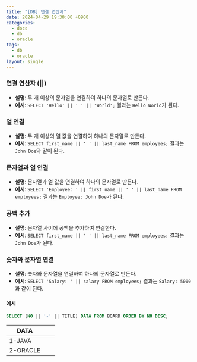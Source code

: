 ```yaml
---
title: "[DB] 연결 연산자"
date: 2024-04-29 19:30:00 +0900
categories:
  - docs
  - db
  - oracle
tags:
  - db
  - oracle
layout: single
---
```


### 연결 연산자 (||)
- **설명**: 두 개 이상의 문자열을 연결하여 하나의 문자열로 만든다.
- **예시**: `SELECT 'Hello' || ' ' || 'World';` 결과는 `Hello World`가 된다.

### 열 연결
- **설명**: 두 개 이상의 열 값을 연결하여 하나의 문자열로 만든다.
- **예시**: `SELECT first_name || ' ' || last_name FROM employees;` 결과는 `John Doe`와 같이 된다.

### 문자열과 열 연결
- **설명**: 문자열과 열 값을 연결하여 하나의 문자열로 만든다.
- **예시**: `SELECT 'Employee: ' || first_name || ' ' || last_name FROM employees;` 결과는 `Employee: John Doe`가 된다.

### 공백 추가
- **설명**: 문자열 사이에 공백을 추가하여 연결한다.
- **예시**: `SELECT first_name || ' ' || last_name FROM employees;` 결과는 `John Doe`가 된다.

### 숫자와 문자열 연결
- **설명**: 숫자와 문자열을 연결하여 하나의 문자열로 만든다.
- **예시**: `SELECT 'Salary: ' || salary FROM employees;` 결과는 `Salary: 5000`과 같이 된다.

#### 예시
```sql
SELECT (NO || '-' || TITLE) DATA FROM BOARD ORDER BY NO DESC;
```
|DATA| | |
|---|---|---|
|1-JAVA| | |
|2-ORACLE| | |